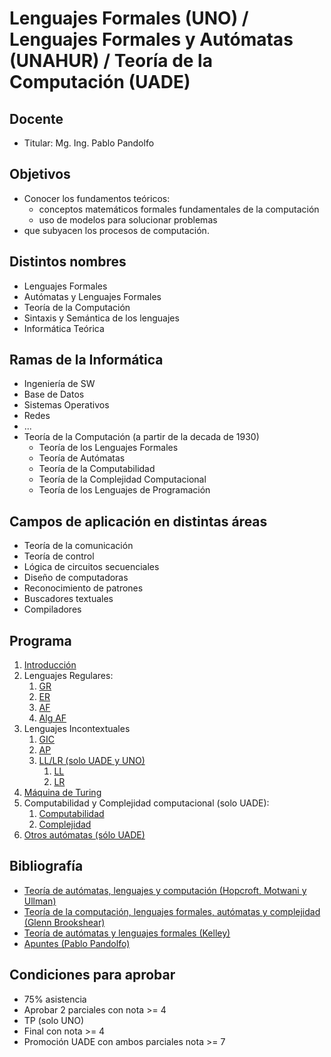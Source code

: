 # Lenguajes Formales (UNO) / Lenguajes Formales y Autómatas (UNAHUR) / Teoría de la Computación (UADE)

## Docente

* Titular: Mg. Ing. Pablo Pandolfo

## Objetivos

* Conocer los fundamentos teóricos:
  * conceptos matemáticos formales fundamentales de la computación
  * uso de modelos para solucionar problemas
* que subyacen los procesos de computación.

## Distintos nombres

* Lenguajes Formales
* Autómatas y Lenguajes Formales
* Teoría de la Computación
* Sintaxis y Semántica de los lenguajes
* Informática Teórica

## Ramas de la Informática

* Ingeniería de SW
* Base de Datos
* Sistemas Operativos
* Redes
* ...
* Teoría de la Computación (a partir de la decada de 1930)
  * Teoría de los Lenguajes Formales
  * Teoría de Autómatas
  * Teoría de la Computabilidad
  * Teoría de la Complejidad Computacional
  * Teoría de los Lenguajes de Programación

## Campos de aplicación en distintas áreas

* Teoría de la comunicación
* Teoría de control
* Lógica de circuitos secuenciales
* Diseño de computadoras
* Reconocimiento de patrones
* Buscadores textuales
* Compiladores

## Programa

1. [Introducción](doc/LF.md)
1. Lenguajes Regulares:
    1. [GR](doc/GR.md)
    1. [ER](doc/ER.md)
    1. [AF](doc/AF.md)
    1. [Alg AF](doc/AF2.md)
1. Lenguajes Incontextuales
    1. [GIC](doc/GIC.md)
    1. [AP](doc/AP.md)
    1. [LL/LR (solo UADE y UNO)](doc/parsers.md)
        1. [LL](doc/ASD.md)
        1. [LR](doc/ASA.md)
1. [Máquina de Turing](doc/MT.md)
1. Computabilidad y Complejidad computacional (solo UADE):
    1. [Computabilidad](doc/computabilidad.md)
    1. [Complejidad](doc/complejidad.md)
1. [Otros autómatas (sólo UADE)](doc/otros.md)

## Bibliografía

* [Teoría de autómatas, lenguajes y computación (Hopcroft, Motwani y Ullman)](biblio/)
* [Teoría de la computación, lenguajes formales, autómatas y complejidad (Glenn Brookshear)](biblio/)
* [Teoría de autómatas y lenguajes formales (Kelley)](biblio/)
* [Apuntes (Pablo Pandolfo)](doc/)

## Condiciones para aprobar

* 75% asistencia
* Aprobar 2 parciales con nota >= 4
* TP (solo UNO)
* Final con nota >= 4
* Promoción UADE con ambos parciales nota >= 7

